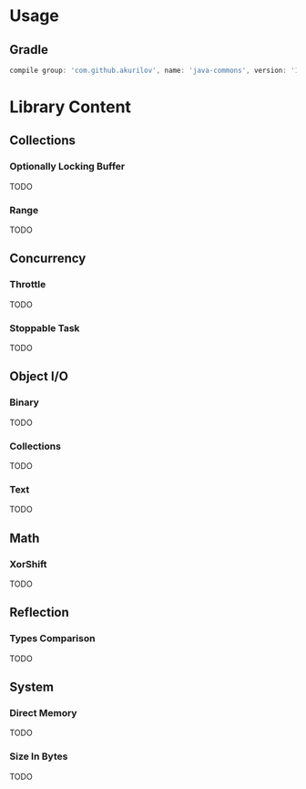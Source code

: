 # Usage

## Gradle

```groovy
compile group: 'com.github.akurilov', name: 'java-commons', version: '1.0.0'
```

# Library Content

## Collections
### Optionally Locking Buffer
TODO
### Range
TODO
## Concurrency
### Throttle
TODO
### Stoppable Task
TODO
## Object I/O
### Binary
TODO
### Collections
TODO
### Text
TODO
## Math
### XorShift
TODO
## Reflection
### Types Comparison
TODO
## System
### Direct Memory
TODO
### Size In Bytes
TODO
